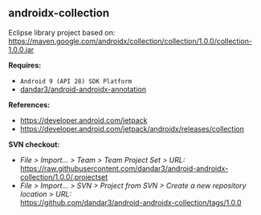 ## androidx-collection

Eclipse library project based on:<br/>
https://maven.google.com/androidx/collection/collection/1.0.0/collection-1.0.0.jar

**Requires:**
- `Android 9 (API 28) SDK Platform`
- [dandar3/android-androidx-annotation](https://github.com/dandar3/android-androidx-annotation/tree/1.0.0)



**References:**
- https://developer.android.com/jetpack
- https://developer.android.com/jetpack/androidx/releases/collection

**SVN checkout:**
- _File > Import... > Team > Team Project Set > URL:_<br/>
  https://raw.githubusercontent.com/dandar3/android-androidx-collection/1.0.0/.projectset
- _File > Import... > SVN > Project from SVN > Create a new repository location > URL:_<br/>
  https://github.com/dandar3/android-androidx-collection/tags/1.0.0